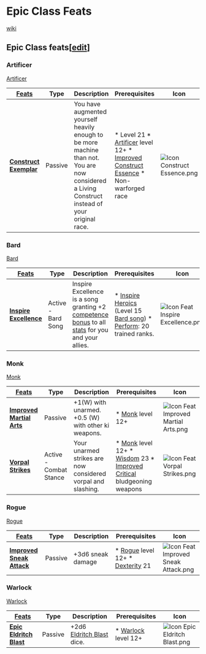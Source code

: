 # Epic Class Feats

[wiki](http://ddowiki.com/page/Epic_Feats)

Epic Class feats[[edit](http://ddowiki.com/edit/Epic_Feats?section=7 "Edit section: Epic Class feats")]
-------------------------------------------------------------------------------------------------------

### Artificer

[Artificer](- "setUpClass(#TEXT)")

| [ ][existingFeat] [Feats][result]                                                                                                             | Type    | Description                                                                                                                                                                                                                                                                                                                                                                                                                       | Prerequisites                                                                                                                                | Icon                                                                                                  |
|-------------------------------------------------------------------------------------------------------|------------------------------------------------------------------------------------------------------------------|---------|-----------------------------------------------------------------------------------------------------------------------------------------------------------------------------------------------------------------------------------------------------------------------------------------------------------------------------------------------------------------------------------------------------------------------------------|----------------------------------------------------------------------------------------------------------------------------------------------|
| **[Construct Exemplar](http://ddowiki.com/page/Construct_Exemplar "Construct Exemplar")** | Passive | You have augmented yourself heavily enough to be more machine than not. You are now considered a Living Construct instead of your original race. | *  Level 21 *  [Artificer](http://ddowiki.com/page/Artificer "Artificer") level 12+ *  [Improved Construct Essence](http://ddowiki.com/page/Improved_Construct_Essence "Improved Construct Essence") *  Non-warforged race | ![Icon Construct Essence.png](http://ddowiki.com/images/Icon_Construct_Essence.png) |

### Bard

 [Bard](- "setUpClass(#TEXT)")

| [ ][existingFeat] [Feats][result]                                                                                                             | Type    | Description                                                                                                                                                                                                                                                                                                                                                                                                                       | Prerequisites                                                                                                                                | Icon                                                                                                  |
|-------------------------------------------------------------------------------------------------|-------------------------------------------------------------------------------------------|--------------------|-------------------------------------------------------------------------------------------------------------------------------------------------------------------------------------------------------------|----------------------------------------------------------------------------------------------------------------------------------------------------------------------------------------------------------------------------------------|
|**[Inspire Excellence](http://ddowiki.com/page/Inspire_Excellence "Inspire Excellence")** | Active - Bard Song | Inspire Excellence is a song granting +2 [competence bonus](http://ddowiki.com/page/Competence_bonus "Competence bonus") to all [stats](http://ddowiki.com/page/Ability "Ability") for you and your allies. | *  [Inspire Heroics](http://ddowiki.com/page/Inspire_Heroics "Inspire Heroics") (Level 15 [Bard song](http://ddowiki.com/page/Bardic_music "Bardic music")) *  [Perform](http://ddowiki.com/page/Perform "Perform"): 20 trained ranks. | ![Icon Feat Inspire Excellence.png](http://ddowiki.com/images/Icon_Feat_Inspire_Excellence.png) |

### Monk

 [Monk](- "setUpClass(#TEXT)")

| [ ][existingFeat] [Feats][result]                                                                                                             | Type    | Description                                                                                                                                                                                                                                                                                                                                                                                                                       | Prerequisites                                                                                                                                | Icon                                                                                                  |
|-------------------------------------------------------------------------------------------------------|----------------------------------------------------------------------------------------------------|------------------------|--------------------------------------------------------------|----------------------------------------------------------------------------------------------------------------------------------------------------------------------------------------------------------------------------|
| **[Improved Martial Arts](http://ddowiki.com/page/Improved_Martial_Arts "Improved Martial Arts")** | Passive                | +1(W) with unarmed. +0.5 (W) with other ki weapons.          | *  [Monk](http://ddowiki.com/page/Monk "Monk") level 12+                                                                                                                                                                   | ![Icon Feat Improved Martial Arts.png](http://ddowiki.com/images/Icon_Feat_Improved_Martial_Arts.png) |
| **[Vorpal Strikes](http://ddowiki.com/page/Vorpal_Strikes "Vorpal Strikes")**                      | Active - Combat Stance | Your unarmed strikes are now considered vorpal and slashing. | *  [Monk](http://ddowiki.com/page/Monk "Monk") level 12+ *  [Wisdom](http://ddowiki.com/page/Wisdom "Wisdom") 23 *  [Improved Critical](http://ddowiki.com/page/Improved_Critical "Improved Critical") bludgeoning weapons | ![Icon Feat Vorpal Strikes.png](http://ddowiki.com/images/Icon_Feat_Vorpal_Strikes.png)               |

### Rogue

 [Rogue](- "setUpClass(#TEXT)")

| [ ][existingFeat] [Feats][result]                                                                                                             | Type    | Description                                                                                                                                                                                                                                                                                                                                                                                                                       | Prerequisites                                                                                                                                | Icon                                                                                                  |
|-------------------------------------------------------------------------------------------------------|----------------------------------------------------------------------------------------------------|---------|-------------------|------------------------------------------------------------------------------------------------------------------------------|
| **[Improved Sneak Attack](http://ddowiki.com/page/Improved_Sneak_Attack "Improved Sneak Attack")** | Passive | +3d6 sneak damage | *  [Rogue](http://ddowiki.com/page/Rogue "Rogue") level 12+ *  [Dexterity](http://ddowiki.com/page/Dexterity "Dexterity") 21 | ![Icon Feat Improved Sneak Attack.png](http://ddowiki.com/images/Icon_Feat_Improved_Sneak_Attack.png) |

### Warlock

 [Warlock](- "setUpClass(#TEXT)")

| [ ][existingFeat] [Feats][result]                                                                                                             | Type    | Description                                                                                                                                                                                                                                                                                                                                                                                                                       | Prerequisites                                                                                                                                | Icon                                                                                                  |
|-----------------------------------------------------------------------------------------|----------------------------------------------------------------------------------------------|---------|--------------------------------------------------------------------------------------|-------------------------------------------------------------------|
| **[Epic Eldritch Blast](http://ddowiki.com/page/Epic_Eldritch_Blast "Epic Eldritch Blast")** | Passive | +2d6 [Eldritch Blast](http://ddowiki.com/page/Eldritch_Blast "Eldritch Blast") dice. | *  [Warlock](http://ddowiki.com/page/Warlock "Warlock") level 12+ | ![Icon Epic Eldritch Blast.png](http://ddowiki.com/images/Icon_Epic_Eldritch_Blast.png) |


[existingFeat]: - "c:verify-rows=#feat:verify()"
[_matchStrategy_]: - "c:matchStrategy=KeyMatch"
[result]: - "?=#feat"


